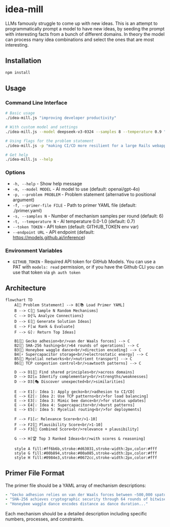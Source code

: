 # idea-mill

LLMs famously struggle to come up with new ideas. This is an attempt to programmatically prompt a model to have new ideas, by seeding the prompt with interesting facts from a bunch of different domains. In theory the model can process many idea combinations and select the ones that are most interesting.

## Installation

```bash
npm install
```

## Usage

### Command Line Interface

```bash
# Basic usage
./idea-mill.js "improving developer productivity"

# With custom model and settings
./idea-mill.js --model deepseek-v3-0324 --samples 8 --temperature 0.9 "reducing cloud costs for Github Models"

# Using flags for the problem statement
./idea-mill.js -p "making CI/CD more resilient for a large Rails webapp" --primer-file ./custom-primers.yaml

# Get help
./idea-mill.js --help
```

### Options

- `-h, --help` - Show help message
- `-m, --model MODEL` - AI model to use (default: openai/gpt-4o)
- `-p, --problem PROBLEM` - Problem statement (alternative to positional argument)
- `-f, --primer-file FILE` - Path to primer YAML file (default: ./primer.yaml)
- `-s, --samples N` - Number of mechanism samples per round (default: 6)
- `-t, --temperature N` - AI temperature 0.0-1.0 (default: 0.7)
- `--token TOKEN` - API token (default: GITHUB_TOKEN env var)
- `--endpoint URL` - API endpoint (default: https://models.github.ai/inference)

### Environment Variables

- `GITHUB_TOKEN` - Required API token for GitHub Models. You can use a PAT with `models: read` permission, or if you have the Github CLI you can use that token via `gh auth token`

## Architecture

```mermaid
flowchart TD
    A[🎯 Problem Statement] --> B[📚 Load Primer YAML]
    B --> C[🎲 Sample N Random Mechanisms]
    C --> D{🔍 Analyze Connections}
    D --> E[💭 Generate Solution Ideas]
    E --> F[📊 Rank & Evaluate]
    F --> G[💡 Return Top Ideas]
    
    B1[🦎 Gecko adhesion<br/>van der Waals forces] --> C
    B2[🔐 SHA-256 hashing<br/>64 rounds of operations] --> C
    B3[🐝 Honeybee waggle dance<br/>direction encoding] --> C
    B4[⚡ Supercapacitor storage<br/>electrostatic energy] --> C
    B5[🍄 Mycelial networks<br/>nutrient transport] --> C
    B6[📡 TCP congestion control<br/>sawtooth patterns] --> C
    
    D --> D1[🔗 Find shared principles<br/>across domains]
    D --> D2[⚖️ Identify complementary<br/>strengths/weaknesses]
    D --> D3[🎭 Discover unexpected<br/>similarities]
    
    E --> E1[💡 Idea 1: Apply gecko<br/>adhesion to CI/CD]
    E --> E2[💡 Idea 2: Use TCP patterns<br/>for load balancing]
    E --> E3[💡 Idea 3: Mimic bee dance<br/>for status updates]
    E --> E4[💡 Idea 4: Supercapacitor<br/>burst patterns]
    E --> E5[💡 Idea 5: Mycelial routing<br/>for deployments]
    
    F --> F1[📈 Relevance Score<br/>1-10]
    F --> F2[🎯 Plausibility Score<br/>1-10]
    F --> F3[🧮 Combined Score<br/>relevance + plausibility]
    
    G --> H[🏆 Top 3 Ranked Ideas<br/>with scores & reasoning]
    
    style A fill:#ff6b6b,stroke:#d63031,stroke-width:2px,color:#fff
    style G fill:#00b894,stroke:#00a085,stroke-width:2px,color:#fff
    style H fill:#0984e3,stroke:#0672cc,stroke-width:2px,color:#fff
```

## Primer File Format

The primer file should be a YAML array of mechanism descriptions:

```yaml
- "Gecko adhesion relies on van der Waals forces between ~500,000 spatulae per toe..."
- "SHA-256 achieves cryptographic security through 64 rounds of bitwise operations..."
- "Honeybee waggle dance encodes distance as dance duration..."
```

Each mechanism should be a detailed description including specific numbers, processes, and constraints.